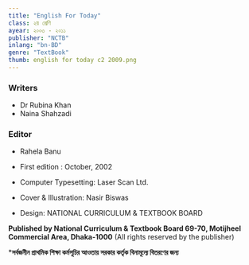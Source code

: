 ```yaml
---
title: "English For Today"
class: ২য় শ্রেণি
ayear: ২০০৩ - ২০১১
publisher: "NCTB"
inlang: "bn-BD"
genre: "TextBook"
thumb: english for today c2 2009.png
---
```

### Writers
* Dr Rubina Khan
* Naina Shahzadi

### Editor
* Rahela Banu


* First edition : October, 2002
* Computer Typesetting: Laser Scan Ltd.
* Cover & Illustration: Nasir Biswas
* Design: NATIONAL CURRICULUM & TEXTBOOK BOARD

**Published by National Curriculum & Textbook Board 69-70, Motijheel Commercial Area, Dhaka-1000**
(All rights reserved by the publisher)

***সর্বজনীন প্রাথমিক শিক্ষা কর্মসূচির আওতায় সরকার কর্তৃক বিনামূল্যে বিতরণের জন্য**